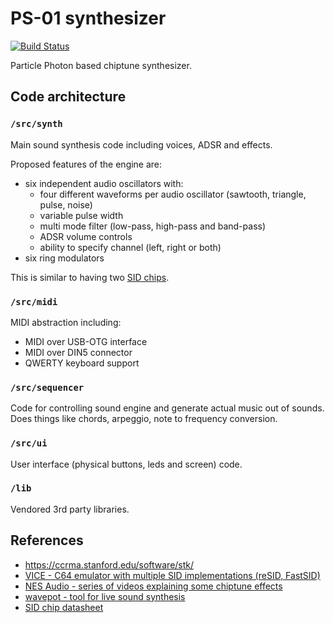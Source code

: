 # PS-01 synthesizer

[![Build Status](https://travis-ci.org/suda/ps-01.svg?branch=master)](https://travis-ci.org/suda/ps-01)

Particle Photon based chiptune synthesizer.

## Code architecture

### `/src/synth`

Main sound synthesis code including voices, ADSR and effects.

Proposed features of the engine are:

* six independent audio oscillators with:
	* four different waveforms per audio oscillator (sawtooth, triangle, pulse, noise)
	* variable pulse width
	* multi mode filter (low-pass, high-pass and band-pass)
	* ADSR volume controls
	* ability to specify channel (left, right or both)
* six ring modulators

This is similar to having two [SID chips](https://en.wikipedia.org/wiki/MOS_Technology_SID#Features).

### `/src/midi`

MIDI abstraction including:
* MIDI over USB-OTG interface
* MIDI over DIN5 connector
* QWERTY keyboard support

### `/src/sequencer`

Code for controlling sound engine and generate actual music out of sounds. Does things like chords, arpeggio, note to frequency conversion.

### `/src/ui`

User interface (physical buttons, leds and screen) code.

### `/lib`

Vendored 3rd party libraries.

## References

* https://ccrma.stanford.edu/software/stk/
* [VICE - C64 emulator with multiple SID implementations (reSID, FastSID)](http://vice-emu.sourceforge.net/index.html#download)
* [NES Audio - series of videos explaining some chiptune effects](https://www.youtube.com/playlist?list=PLW9dSXWX1cLKxzAsxP4dfWyhK3B1bAzJg)
* [wavepot - tool for live sound synthesis](http://wavepot.com/)
* [SID chip datasheet](http://www.waitingforfriday.com/index.php/Commodore_SID_6581_Datasheet)